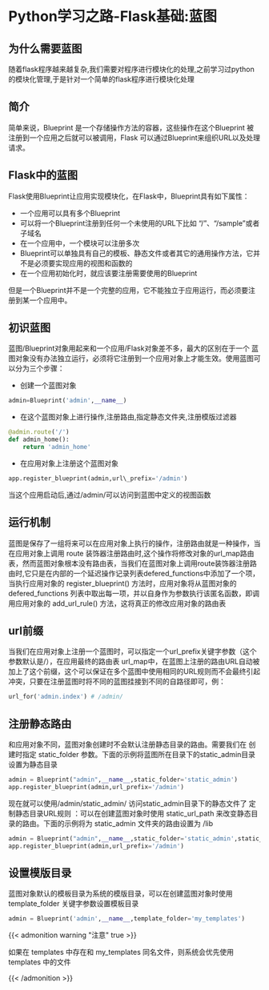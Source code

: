# Python学习之路-Flask基础:蓝图


## 为什么需要蓝图

随着flask程序越来越复杂,我们需要对程序进行模块化的处理,之前学习过python的模块化管理,于是针对一个简单的flask程序进行模块化处理

## 简介

简单来说，Blueprint 是一个存储操作方法的容器，这些操作在这个Blueprint 被注册到一个应用之后就可以被调用，Flask 可以通过Blueprint来组织URL以及处理请求。

## Flask中的蓝图

Flask使用Blueprint让应用实现模块化，在Flask中，Blueprint具有如下属性：

- 一个应用可以具有多个Blueprint
- 可以将一个Blueprint注册到任何一个未使用的URL下比如 “/”、“/sample”或者子域名
- 在一个应用中，一个模块可以注册多次
- Blueprint可以单独具有自己的模板、静态文件或者其它的通用操作方法，它并不是必须要实现应用的视图和函数的
- 在一个应用初始化时，就应该要注册需要使用的Blueprint

但是一个Blueprint并不是一个完整的应用，它不能独立于应用运行，而必须要注册到某一个应用中。

## 初识蓝图

蓝图/Blueprint对象用起来和一个应用/Flask对象差不多，最大的区别在于一个 蓝图对象没有办法独立运行，必须将它注册到一个应用对象上才能生效。使用蓝图可以分为三个步骤：

- 创建一个蓝图对象

```python
admin=Blueprint('admin',__name__)
```

- 在这个蓝图对象上进行操作,注册路由,指定静态文件夹,注册模版过滤器

```python
@admin.route('/')
def admin_home():
    return 'admin_home'
```

- 在应用对象上注册这个蓝图对象

```python
app.register_blueprint(admin,url\_prefix='/admin')
```

当这个应用启动后,通过/admin/可以访问到蓝图中定义的视图函数

## 运行机制

蓝图是保存了一组将来可以在应用对象上执行的操作，注册路由就是一种操作，当在应用对象上调用 route 装饰器注册路由时,这个操作将修改对象的url_map路由表，然而蓝图对象根本没有路由表，当我们在蓝图对象上调用route装饰器注册路由时,它只是在内部的一个延迟操作记录列表defered_functions中添加了一个项，当执行应用对象的 register_blueprint() 方法时，应用对象将从蓝图对象的 defered_functions 列表中取出每一项，并以自身作为参数执行该匿名函数，即调用应用对象的 add_url_rule() 方法，这将真正的修改应用对象的路由表

## url前缀

当我们在应用对象上注册一个蓝图时，可以指定一个url_prefix关键字参数（这个参数默认是/），在应用最终的路由表 url_map中，在蓝图上注册的路由URL自动被加上了这个前缀，这个可以保证在多个蓝图中使用相同的URL规则而不会最终引起冲突，只要在注册蓝图时将不同的蓝图挂接到不同的自路径即可，例：

```python
url_for('admin.index') # /admin/
```

## 注册静态路由

和应用对象不同，蓝图对象创建时不会默认注册静态目录的路由。需要我们在 创建时指定 static_folder 参数。下面的示例将蓝图所在目录下的static_admin目录设置为静态目录

```python
admin = Blueprint("admin",__name__,static_folder='static_admin')
app.register_blueprint(admin,url_prefix='/admin')
```

现在就可以使用/admin/static_admin/ 访问static_admin目录下的静态文件了 定制静态目录URL规则 ：可以在创建蓝图对象时使用 static_url_path 来改变静态目录的路由。下面的示例将为 static_admin 文件夹的路由设置为 /lib

```python
admin = Blueprint("admin",__name__,static_folder='static_admin',static_url_path='/lib')
app.register_blueprint(admin,url_prefix='/admin')
```

## 设置模版目录

蓝图对象默认的模板目录为系统的模版目录，可以在创建蓝图对象时使用 template_folder 关键字参数设置模板目录

```python
admin = Blueprint('admin',__name__,template_folder='my_templates')
```

{{< admonition warning "注意" true >}}

如果在 templates 中存在和 my_templates 同名文件，则系统会优先使用 templates 中的文件

{{< /admonition >}}


